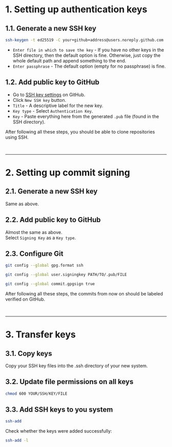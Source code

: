# 1. Setting up authentication keys

## 1.1. Generate a new SSH key

```bash
ssh-keygen -t ed25519 -C your+github+address@users.noreply.github.com
```

* `Enter file in which to save the key` - If you have no other keys in the SSH directory, then the default option is fine. Otherwise, just copy the whole default path and append something to the end.
* `Enter passphrase` - The default option (empty for no passphrase) is fine.

## 1.2. Add public key to GitHub

* Go to [SSH key settings](https://github.com/settings/keys) on GitHub.
* Click `New SSH key` button.
* `Title` - A descriptive label for the new key.
* `Key type` - Select `Authentication Key`.
* `Key` - Paste everything here from the generated `.pub` file (found in the SSH directory).

After following all these steps, you should be able to clone repositories using SSH.

<br>

---
# 2. Setting up commit signing

## 2.1. Generate a new SSH key

Same as above.

## 2.2. Add public key to GitHub

Almost the same as above.  
Select `Signing Key` as a `Key type`.

## 2.3. Configure Git

```bash
git config --global gpg.format ssh
```
```bash
git config --global user.signingkey PATH/TO/.pub/FILE
```
```bash
git config --global commit.gpgsign true
```

After following all these steps, the commits from now on should be labeled verified on GitHub.

<br>

---
# 3. Transfer keys

## 3.1. Copy keys

Copy your SSH key files into the .ssh directory of your new system.

## 3.2. Update file permissions on all keys

```bash
chmod 600 YOUR/SSH/KEY/FILE
```

## 3.3. Add SSH keys to you system

```bash
ssh-add
```
Check whether the keys were added successfully:
```bash
ssh-add -l
```
